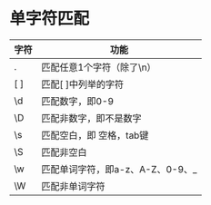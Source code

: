 # 单字符匹配

| 字符 | 功能                             |
| ---- | -------------------------------- |
| .    | 匹配任意1个字符（除了\n）        |
| [ ]  | 匹配[ ]中列举的字符              |
| \d   | 匹配数字，即0-9                  |
| \D   | 匹配非数字，即不是数字           |
| \s   | 匹配空白，即 空格，tab键         |
| \S   | 匹配非空白                       |
| \w   | 匹配单词字符，即a-z、A-Z、0-9、_ |
| \W   | 匹配非单词字符                   |

